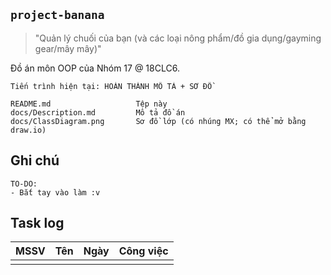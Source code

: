 ## `project-banana`

> "Quản lý chuối của bạn (và các loại nông phẩm/đồ gia dụng/gayming gear/mây mây)"

Đồ án môn OOP của Nhóm 17 @ 18CLC6.

```
Tiến trình hiện tại: HOÀN THÀNH MÔ TẢ + SƠ ĐỒ
```

```
README.md					Tệp này
docs/Description.md			Mô tả đồ án
docs/ClassDiagram.png		Sơ đồ lớp (có nhúng MX; có thể mở bằng draw.io)
```


## Ghi chú

```
TO-DO:
- Bắt tay vào làm :v
```


## Task log

| MSSV | Tên  | Ngày | Công việc |
| ---- | ---- | ---- | --------- |
|      |      |      |           |

